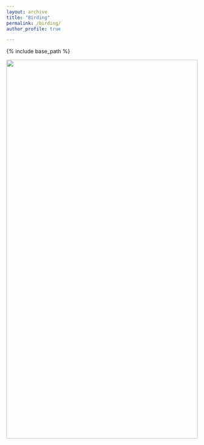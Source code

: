 ```yaml
---
layout: archive
title: "Birding"
permalink: /birding/
author_profile: true

---
```


{% include base_path %}

<html>
  <body>
    <img src src="https://ndgiov.shinyapps.io/birds/" width="100%" height="1000px">
    </img>
  </body>
</html>
